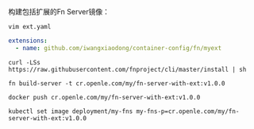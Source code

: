 
构建包括扩展的Fn Server镜像：
    
    vim ext.yaml

```yaml
extensions:
  - name: github.com/iwangxiaodong/container-config/fn/myext
```

    curl -LSs https://raw.githubusercontent.com/fnproject/cli/master/install | sh

    fn build-server -t cr.openle.com/my/fn-server-with-ext:v1.0.0
    
    docker push cr.openle.com/my/fn-server-with-ext:v1.0.0
    
    kubectl set image deployment/my-fns my-fns-p=cr.openle.com/my/fn-server-with-ext:v1.0.0
